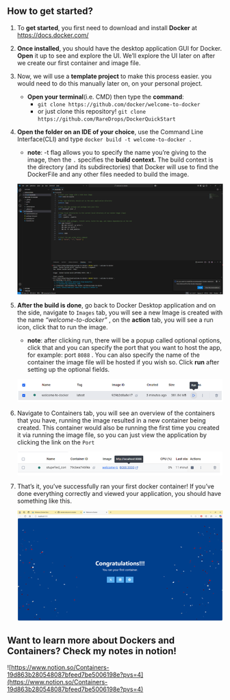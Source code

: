 ## How to get started?

1. To **get started**, you first need to download and install **Docker** at https://docs.docker.com/
2. **Once installed**, you should have the desktop application GUI for Docker. **Open** it up to see and explore the UI. We’ll explore the UI later on after we create our first container and image file.
3. Now, we will use a **template project** to make this process easier. you would need to do this manually later on, on your personal project.
    - **Open your terminal**(i.e. CMD) then type the **command**:
        - `git clone https://github.com/docker/welcome-to-docker`
        - or just clone this repository! `git clone https://github.com/RareDrops/DockerQuickStart`
4. **Open the folder on an IDE of your choice**, use the Command Line Interface(CLI) and type `docker build -t welcome-to-docker .` 
    - **note**: -t flag allows you to specify the name you’re giving to the image, then the `.` specifies the **build context.** The build context is the directory (and its subdirectories) that Docker will use to find the DockerFile and any other files needed to build the image.
      
    ![dockerfile_build.png](doc/imgs/dockerfile_build.png)
    
6. **After the build is done**, go back to Docker Desktop application and on the side, navigate to `Images` tab, you will see a new Image is created with the name *“welcome-to-docker”* , on the **action** tab, you will see a run icon, click that to run the image.
    - **note**: after clicking run, there will be a popup called optional options, click that and you can specify the port that you want to host the app, for example: port `8088` . You can also specify the name of the container the image file will be hosted if you wish so. Click **run** after setting up the optional fields.
    
    ![image_run.png](doc/imgs/image_run.png)
    
7. Navigate to Containers tab, you will see an overview of the containers that you have, running the image resulted in a new container being created. This container would also be running the first time you created it via running the image file, so you can just view the application by clicking the link on the `Port` 
    
    ![container_run.png](doc/imgs/container_run.png)
    
8. That’s it, you’ve successfully ran your first docker container! If you’ve done everything correctly and viewed your application, you should have something like this.
    
    ![application_run.png](doc/imgs/application_run.png)


## Want to learn more about Dockers and Containers? Check my notes in notion!
![https://www.notion.so/Containers-19d863b280548087bfeed7be5006198e?pvs=4](https://www.notion.so/Containers-19d863b280548087bfeed7be5006198e?pvs=4)
